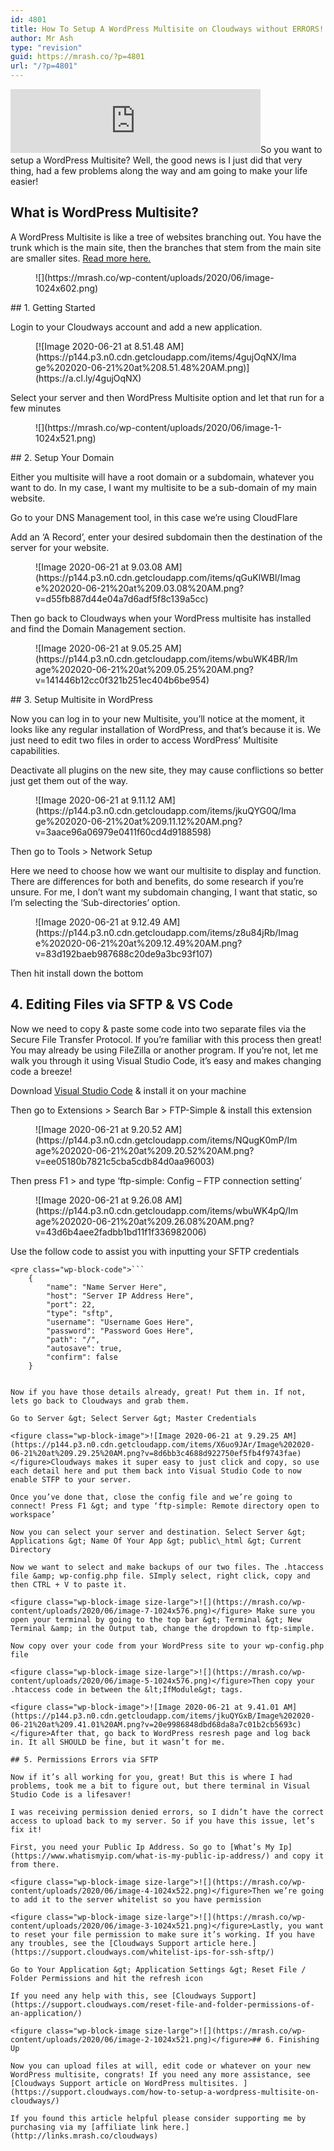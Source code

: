 ```yaml
---
id: 4801
title: How To Setup A WordPress Multisite on Cloudways without ERRORS!
author: Mr Ash
type: "revision"
guid: https://mrash.co/?p=4801
url: "/?p=4801"
---
```


<iframe frameborder="0" height="102px" loading="lazy" scrolling="no" src="https://anchor.fm/mrashleyball/embed/episodes/How-To-Setup-A-WordPress-Multisite-On-Cloudways-Without-ERRORS-e16k2a6" width="400px"></iframe>So you want to setup a WordPress Multisite? Well, the good news is I just did that very thing, had a few problems along the way and am going to make your life easier!

## What is WordPress Multisite?

A WordPress Multisite is like a tree of websites branching out. You have the trunk which is the main site, then the branches that stem from the main site are smaller sites. [Read more here.](https://wordpress.org/support/article/multisite-network-administration/)

<figure class="wp-block-image size-large">![](https://mrash.co/wp-content/uploads/2020/06/image-1024x602.png)</figure>## 1. Getting Started

Login to your Cloudways account and add a new application.

<figure class="wp-block-embed is-type-photo is-provider-created-with-cloudapp"><div class="wp-block-embed__wrapper">[![Image 2020-06-21 at 8.51.48 AM](https://p144.p3.n0.cdn.getcloudapp.com/items/4gujOqNX/Image%202020-06-21%20at%208.51.48%20AM.png)](https://a.cl.ly/4gujOqNX)</div></figure>Select your server and then WordPress Multisite option and let that run for a few minutes

<figure class="wp-block-image size-large">![](https://mrash.co/wp-content/uploads/2020/06/image-1-1024x521.png)</figure>## 2. Setup Your Domain

Either you multisite will have a root domain or a subdomain, whatever you want to do. In my case, I want my multisite to be a sub-domain of my main website.

Go to your DNS Management tool, in this case we’re using CloudFlare

Add an ‘A Record’, enter your desired subdomain then the destination of the server for your website.

<figure class="wp-block-image">![Image 2020-06-21 at 9.03.08 AM](https://p144.p3.n0.cdn.getcloudapp.com/items/qGuKlWBl/Image%202020-06-21%20at%209.03.08%20AM.png?v=d55fb887d44e04a7d6adf5f8c139a5cc)</figure>Then go back to Cloudways when your WordPress multisite has installed and find the Domain Management section.

<figure class="wp-block-image">![Image 2020-06-21 at 9.05.25 AM](https://p144.p3.n0.cdn.getcloudapp.com/items/wbuWK4BR/Image%202020-06-21%20at%209.05.25%20AM.png?v=141446b12cc0f321b251ec404b6be954)</figure>## 3. Setup Multisite in WordPress

Now you can log in to your new Multisite, you’ll notice at the moment, it looks like any regular installation of WordPress, and that’s because it is. We just need to edit two files in order to access WordPress’ Multisite capabilities.

Deactivate all plugins on the new site, they may cause conflictions so better just get them out of the way.

<figure class="wp-block-image">![Image 2020-06-21 at 9.11.12 AM](https://p144.p3.n0.cdn.getcloudapp.com/items/jkuQYG0Q/Image%202020-06-21%20at%209.11.12%20AM.png?v=3aace96a06979e0411f60cd4d9188598)</figure>Then go to Tools &gt; Network Setup

Here we need to choose how we want our multisite to display and function. There are differences for both and benefits, do some research if you’re unsure. For me, I don’t want my subdomain changing, I want that static, so I’m selecting the ‘Sub-directories’ option.

<figure class="wp-block-image">![Image 2020-06-21 at 9.12.49 AM](https://p144.p3.n0.cdn.getcloudapp.com/items/z8u84jRb/Image%202020-06-21%20at%209.12.49%20AM.png?v=83d192baeb987688c20de9a3bc93f107)</figure>Then hit install down the bottom

## 4. Editing Files via SFTP &amp; VS Code

Now we need to copy &amp; paste some code into two separate files via the Secure File Transfer Protocol. If you’re familiar with this process then great! You may already be using FileZilla or another program. If you’re not, let me walk you through it using Visual Studio Code, it’s easy and makes changing code a breeze!

Download [Visual Studio Code](https://code.visualstudio.com/) &amp; install it on your machine

Then go to Extensions &gt; Search Bar &gt; FTP-Simple &amp; install this extension

<figure class="wp-block-image">![Image 2020-06-21 at 9.20.52 AM](https://p144.p3.n0.cdn.getcloudapp.com/items/NQugK0mP/Image%202020-06-21%20at%209.20.52%20AM.png?v=ee05180b7821c5cba5cdb84d0aa96003)</figure>Then press F1 &gt; and type ‘ftp-simple: Config – FTP connection setting’

<figure class="wp-block-image">![Image 2020-06-21 at 9.26.08 AM](https://p144.p3.n0.cdn.getcloudapp.com/items/wbuWK4pQ/Image%202020-06-21%20at%209.26.08%20AM.png?v=43d6b4aee2fadbb1bd11f1f336982006)</figure>Use the follow code to assist you with inputting your SFTP credentials

```
<pre class="wp-block-code">```
	{
		"name": "Name Server Here",
		"host": "Server IP Address Here",
		"port": 22,
		"type": "sftp",
		"username": "Username Goes Here",
		"password": "Password Goes Here",
		"path": "/",
		"autosave": true,
		"confirm": false
	}
```
```

Now if you have those details already, great! Put them in. If not, lets go back to Cloudways and grab them.

Go to Server &gt; Select Server &gt; Master Credentials

<figure class="wp-block-image">![Image 2020-06-21 at 9.29.25 AM](https://p144.p3.n0.cdn.getcloudapp.com/items/X6uo9JAr/Image%202020-06-21%20at%209.29.25%20AM.png?v=8d6bb3c4688d922750ef5fb4f9743fae)</figure>Cloudways makes it super easy to just click and copy, so use each detail here and put them back into Visual Studio Code to now enable STFP to your server.

Once you’ve done that, close the config file and we’re going to connect! Press F1 &gt; and type ‘ftp-simple: Remote directory open to workspace’

Now you can select your server and destination. Select Server &gt; Applications &gt; Name Of Your App &gt; public\_html &gt; Current Directory

Now we want to select and make backups of our two files. The .htaccess file &amp; wp-config.php file. SImply select, right click, copy and then CTRL + V to paste it.

<figure class="wp-block-image size-large">![](https://mrash.co/wp-content/uploads/2020/06/image-7-1024x576.png)</figure> Make sure you open your terminal by going to the top bar &gt; Terminal &gt; New Terminal &amp; in the Output tab, change the dropdown to ftp-simple.

Now copy over your code from your WordPress site to your wp-config.php file

<figure class="wp-block-image size-large">![](https://mrash.co/wp-content/uploads/2020/06/image-5-1024x576.png)</figure>Then copy your .htaccess code in between the &lt;IfModule&gt; tags.

<figure class="wp-block-image">![Image 2020-06-21 at 9.41.01 AM](https://p144.p3.n0.cdn.getcloudapp.com/items/jkuQYGxB/Image%202020-06-21%20at%209.41.01%20AM.png?v=20e9986848dbd68da8a7c01b2cb5693c)</figure>After that, go back to WordPress resresh page and log back in. It all SHOULD be fine, but it wasn’t for me.

## 5. Permissions Errors via SFTP 

Now if it’s all working for you, great! But this is where I had problems, took me a bit to figure out, but there terminal in Visual Studio Code is a lifesaver!

I was receiving permission denied errors, so I didn’t have the correct access to upload back to my server. So if you have this issue, let’s fix it!

First, you need your Public Ip Address. So go to [What’s My Ip](https://www.whatismyip.com/what-is-my-public-ip-address/) and copy it from there.

<figure class="wp-block-image size-large">![](https://mrash.co/wp-content/uploads/2020/06/image-4-1024x522.png)</figure>Then we’re going to add it to the server whitelist so you have permission

<figure class="wp-block-image size-large">![](https://mrash.co/wp-content/uploads/2020/06/image-3-1024x521.png)</figure>Lastly, you want to reset your file permission to make sure it’s working. If you have any troubles, see the [Cloudways Support article here.](https://support.cloudways.com/whitelist-ips-for-ssh-sftp/)

Go to Your Application &gt; Application Settings &gt; Reset File / Folder Permissions and hit the refresh icon

If you need any help with this, see [Cloudways Support](https://support.cloudways.com/reset-file-and-folder-permissions-of-an-application/)

<figure class="wp-block-image size-large">![](https://mrash.co/wp-content/uploads/2020/06/image-2-1024x521.png)</figure>## 6. Finishing Up

Now you can upload files at will, edit code or whatever on your new WordPress multisite, congrats! If you need any more assistance, see [Cloudways Support article on WordPress multisites. ](https://support.cloudways.com/how-to-setup-a-wordpress-multisite-on-cloudways/)

If you found this article helpful please consider supporting me by purchasing via my [affiliate link here.](http://links.mrash.co/cloudways)